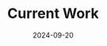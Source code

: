 ---
title: "Current Work"
date: 2024-09-20
draft: false
sections:
  - name: "🐳 Dockerization of Models 🐳"
    text: "One of our current initiatives involves containerizing key DAA models like CPlantBox and AgroC to enhance accessibility and deployment. These models are specifically built for Linux environment and it is always not straightforward for windows users. Using 🐳 Docker 🐳, we are creating flexible environments where models can run consistently across various systems. This process facilitates collaboration, reproducibility, and integration with other tools."
    list:
      - "**CPlantBox** with the GUI (using VNC for graphical interface) is now available in a 🐳 Docker 🐳 container. You can pull it using this command: `docker pull satraox/cplantbox-gui:tagname`."
      - "The **Jupyter** version of CPlantBox, for running examples directly in the browser, will soon be available at: `docker pull satraox/ cplantbox-jupyter:tagname`."
      - "**AgroC** is currently in the process of being ⚙️ containerized. This will help non-linux users to get started with this crop model."
    textPosition: "left"
    videos:
    - videoID: "UN6D1_cXeT8"  
    
  - name: "🔄 AgroC-CPlantBox Integration 🔄 "
    text: "We are currently updating AgroC to read root data generated by external sources or other modelling tools such as CPlantBox. This integration ensures that dynamic root growth information can directly influence soil and crop simulations in AgroC. Additionally, we are implementing an updated [sink](https://doi.org/10.1002/vzj2.20333) term in AgroC for more accurate water and nutrient flow modeling.The current implementation is relatively simple, so we are developing a more mechanistic sink term based on root hydraulic properties, which includes root conductivity data from CPlantBox. This loose coupling between the two models will significantly enhance their synergy, simulating more realistic root-soil interactions."
    list:
      - "Implementing a new mechanistic sink term in AgroC based on the parallel root model approach, incorporating variables such as K_r (radial root conductance), K_x (axial root conductance), and SUF (standard uptake fraction)."
      - "Integrating CPlantBox-generated dynamic root architecture data, including root length density (RLD) and root distribution, directly into AgroC's soil-water-plant simulations."
      - "Developing a bidirectional data exchange: AgroC provides soil water potential, nutrient availability, and temperature data to inform root growth in CPlantBox."
      - "Implementing alpha-supply functions and total supply factors in AgroC to represent maximal water uptake under varying soil conditions."
    image: "images/agroc_anim.gif"
    imageWidth: "682px"
    imageHeight: "532px"
    textPosition: "top"
  
  - name: "🤖 Custom GPT Development 💬"
    text: "In support of project-wide accessibility, we are building custom GPT models to offer on-demand assistance for researchers and collaborators. While our current GPT models are available to ChatGPT Plus subscribers, we recognize the need for more inclusive access. In response, we are exploring open-source alternatives, such as LLaMA-based models, to make these tools freely accessible to all researchers and students. Currently, the Digital Agricultural Avatar GPT provides project-wide support, while the CPlantBox-specific GPT assists with questions around that this particular model. These tools are designed to increase engagement and streamline user interactions. We have plans to develop GPT's for other models too"
    list:
      - "Explore our **Project-wide DAA GPT**: [DigiAg Avatar](https://chatgpt.com/g/g-I77d6CXPz-digiag-avatar)"
      - "Explore our **CPlantBox GPT**: [CPlantBox GPT](https://chatgpt.com/g/g-8mNccFahG-cplantbox)"
      - "Future plans include developing similar tools for our other models, prioritizing open accessibility."
    textPosition: "top"

  - name: "📡 Exploring New Model Integrations🌀"
    text: "We are investigating potential integrations of radiative transfer models, such as **SCOPE**, with CPlantBox. This integration will allow for simulations of how root zone processes influence remote sensing data, particularly in capturing spectral signatures from aboveground vegetation. By linking models like CPlantBox with SCOPE, we aim to bridge the gap between root zone activity and remote sensing applications."
    textPosition: "left"

  - name: "🖥️ Graphical User Interface ⚙️"
    text: "We are developing a **Graphical User Interface (GUI)** for easier manipulation of input files needed for AgroC. Our aim is to make it easier for users to set up simulations and explore various crop scenarios efficiently. Our ultimate aim is to run AgroC through this **GUI** and interpret simulation results"
    textPosition: "left"
    image: "images/agroc_gui.png"
    imageWidth: "797px"
    imageHeight: "821px"
    textPosition: "top"
---